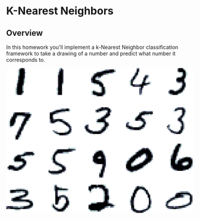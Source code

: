 K-Nearest Neighbors
=

Overview
--------

In this homework you'll implement a k-Nearest Neighbor classification
framework to take a drawing of a number and predict what number it
corresponds to.

![Samples of Handwritten Digits](mnist.png "MNIST Digits")
